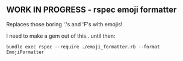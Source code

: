 ## WORK IN PROGRESS - rspec emoji formatter

Replaces those boring '.'s and 'F's with emojis!

I need to make a gem out of this.. until then:

```
bundle exec rspec --require ./emoji_formatter.rb --format EmojiFormatter
```


